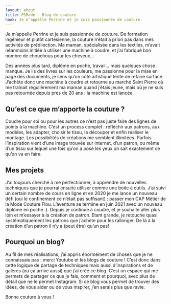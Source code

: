 ```yaml
---
layout: about
title: PSMade - Blog de couture
hook: Je m’appelle Perrine et je suis passionnée de couture.
---
```


Je m’appelle Perrine et je suis passionnée de couture. De formation ingénieur et plutôt cartésienne, la couture n’était a priori pas dans mes activités de prédilection. Ma maman, spécialisée dans les textiles, m’avait néanmoins initiée à utiliser une machine à coudre, et j’ai fabriqué bon nombre de chouchous pour les cheveux…

Des années plus tard, diplôme en poche, travail… mais quelques chose manque. Je lis des livres sur les couleurs, me passionne pour la mise en page des documents, je sens qu’un côté artistique tente de refaire surface. J’achète donc une machine à coudre et retourne au marché Saint Pierre où me traînait régulièrement ma maman quand j’étais jeune, mais où je ne suis pas retournée depuis près de 20 ans : la machine est lancée.

## Qu’est ce que m’apporte la couture ?

Coudre pour soi ou pour les autres ce n’est pas juste faire des lignes de points à la machine. C’est un process complet : réfléchir aux patrons, aux modèles, les adapter, choisir le tissu, le découper et enfin réaliser le montage. Les possibilités de créations me semblent illimitées. Parfois l’inspiration vient d’une image trouvée sur internet, d’un patron, ou même d’un tissu sur lequel une fois qu’on a posé les yeux on sait exactement ce qu’on va en faire.

## Mes projets

J’ai toujours cherché à me perfectionner, à apprendre de nouvelles techniques que je pourrai ensuite utiliser comme une boite à outils. J’ai suivi un certain nombre de cours en ligne et en 2020 je me lance un nouveau défi (oui le confinement ce n’était pas suffisant) : passer mon CAP Métier de la Mode Couture Flou. L’aventure se termine en juin 2021 avec un nouveau diplôme en poche :).
Depuis je continue à coudre, et je souhaite aller plus loin et m’essayer à la création de patron. Etant grande, je retouche quasi systématiquement les patrons que j’achète pour les rallonger. De là à la création d’un patron il n’y a (peut être) qu’un pas!

## Pourquoi un blog?

Au fil de mes réalisations, j’ai appris énormément de choses que je ne connaissais pas : merci Youtube et les blogs de couture ! C’est donc dans cette logique de partage de techniques mais aussi d’inspirations et de galères (ou ça arrive aussi) que j’ai créé ce blog. C’est un espace qui me permets de partager ce que je fais, comment et pourquoi, avec plus de détail que ne le permet Instagram. Si ce blog vous permet de trouver des idées, de vous aider ou de vous inspirer, j’en serais plus que ravie.

Bonne couture à vous !

